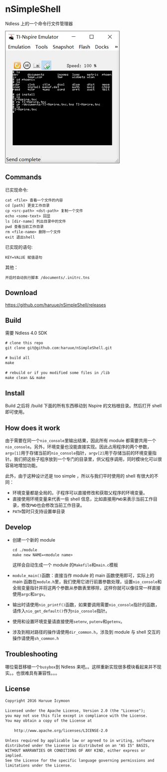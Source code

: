 # nSimpleShell
Ndless 上的一个命令行文件管理器

![](demo_shell.png)

## Commands
已实现命令:    
```shell
cat <file> 查看一个文件的内容
cd [path] 更变工作目录
cp <src-path> <dst-path> 复制一个文件
echo <some-text> 回显
ls [dir-name] 列出目录中的文件
pwd 查看当前工作目录
rm <file-name> 删除一个文件
exit 退出shell
```

已实现的语句: 
```shell
KEY=VALUE 赋值语句 
```

其他：
```shell
开启时自动执行脚本 /documents/.initrc.tns
```

## Download
https://github.com/haruue/nSimpleShell/releases

## Build
需要 Ndless 4.0 SDK
```shell
# clone this repo
git clone git@github.com:haruue/nSimpleShell.git

# build all
make

# rebuild or if you modified some files in /lib
make clean && make
```

## Install
Build 之后将 /build 下面的所有东西移动到 Nspire 的文档根目录。然后打开 shell 即可使用。

## How does it work
由于需要在同一个`nio_console`里输出结果，因此所有 module 都需要共用一个`nio_console`。另外，环境变量也没能直接实现。因此占用程序的两个参数，`argv[1]`用于存储当前的`nio_console`指针，`argv[2]`用于存储当前的环境变量指针。我们把这些子程序放到一个专门的目录里，供父程序调用，同时模块化可以很容易地增加功能。

此外，由于这种设计还是 too simple ，所以与我们平时使用的 shell 有很大的不同：

+ 环境变量都是全局的。子程序可以直接修改和获取父程序的环境变量。
+ 直接使用环境变量来代表一些 shell 信息，比如直接用`PWD`来表示当前工作目录，修改`PWD`也会修改当前工作目录。
+ `PATH`暂时只支持设置单目录

## Develop
+ 创建一个新的 module
    ```shell
    cd ./module
    make new NAME=<module name>
    ```
    这样会自动生成一个 module 的`Makefile`和`main.c`模板

+ `module_main()`函数：直接当作 module 的 main 函数使用即可，实际上的 main 函数在`module.h`里，我们使用它进行前置参数处理，设置`nio_console`和全局变量指针并将这两个参数从参数表里移除，这样你就可以像往常一样直接使用`argc`和`argv`。

+ 输出时请使用`nio_printf()`函数，如果要调用需要`nio_console`指针的函数，请传入`nio_get_default()`作为`nio_console`指针。

+ 使用和设置环境变量请直接使用`setenv`, `putenv`和`getenv`。

+ 涉及到相对路径的操作请使用`dir_common.h`，涉及到 module 与 shell 交互的操作请使用`sh_common.h`

## Troubleshooting
哪位菊苣移植一个`busybox`到 Ndless 来吧。。这样重新实现很多模块看起来并不现实。。也很难具有兼容性。。。

## License
```License
Copyright 2016 Haruue Icymoon

Licensed under the Apache License, Version 2.0 (the "License");
you may not use this file except in compliance with the License.
You may obtain a copy of the License at

    http://www.apache.org/licenses/LICENSE-2.0

Unless required by applicable law or agreed to in writing, software
distributed under the License is distributed on an "AS IS" BASIS,
WITHOUT WARRANTIES OR CONDITIONS OF ANY KIND, either express or implied.
See the License for the specific language governing permissions and
limitations under the License.
```